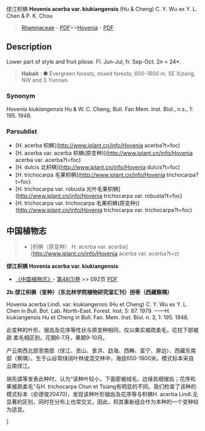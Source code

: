 俅江枳椇 **Hovenia acerba var. kiukiangensis** (Hu & Cheng) C. Y. Wu ex Y. L. Chen & P. K. Chou

> [Rhamnaceae](http://www.iplant.cn/info/Rhamnaceae?t=foc) - [PDF](http://www.iplant.cn/foc/pdf/Rhamnaceae.pdf)>>[Hovenia](http://www.iplant.cn/info/Hovenia?t=foc) - [PDF](http://www.iplant.cn/foc/pdf/Hovenia.pdf)

## Description

Lower part of style and fruit pilose. Fl. Jun-Jul, fr. Sep-Oct. 2*n* = 24*.

> **Habait** : 
>●  Evergreen forests, mixed forests; 600-1800 m. SE Xizang, NW and S Yunnan.

### Synonym
*Hovenia kiukiangensis* Hu & W. C. Cheng, Bull. Fan Mem. Inst. Biol., n.s., 1: 195. 1948.

### Parsublist

* [H.  acerba  枳椇](http://www.iplant.cn/info/Hovenia acerba?t=foc)
* [H.  acerba var. acerba  枳椇(原变种)](http://www.iplant.cn/info/Hovenia acerba var. acerba?t=foc)
* [H.  dulcis  北枳椇](http://www.iplant.cn/info/Hovenia dulcis?t=foc)
* [H.  trichocarpa  毛果枳椇](http://www.iplant.cn/info/Hovenia trichocarpa?t=foc)
* [H.  trichocarpa var. robusta  光叶毛果枳椇](http://www.iplant.cn/info/Hovenia trichocarpa var. robusta?t=foc)
* [H.  trichocarpa var. trichocarpa  毛果枳椇(原变种)](http://www.iplant.cn/info/Hovenia trichocarpa var. trichocarpa?t=foc)

## 中国植物志

> * [枳椇（原变种）  H.  acerba var. acerba](http://www.iplant.cn/info/Hovenia acerba var. acerba?t=z)

**俅江枳椇 Hovenia acerba var. kiukiangensis**

* [《中国植物志》](http://www.iplant.cn/frps)- [第48(1)卷](http://www.iplant.cn/frps/vol/48(1)) >> 092页 [PDF](http://www.iplant.cn/frps/pdf/48(1)/092.pdf)

**2b.俅江枳椇（变种）（东北林学院植物研究室汇刊）拐枣（西藏察隅）**

Hovenia acerba Lindl. var. kiukiangensis (Hu et Cheng) C. Y. Wu ex Y. L. Chen in Bull. Bot. Lab. North-East. Forest. Inst. 5: 87. 1979. ——H. kiukiangensis Hu et Cheng in Bull. Fan. Mem. Inst. Biol. n. 3, 1: 195. 1948.

此变种的叶形、锯齿及花序等性状与原变种相同，仅以果实被疏柔毛，花柱下部被疏 柔毛相区别。花期6-7月，果期9-10月。

产云南西北部至南部（俅江、贡山、景洪、勐海、西畴、富宁、屏边）、西藏东南部（察隅）。生于山谷常绿阔叶林或混交林中，海拔650-1800米。模式标本采自云南俅江。

胡先骕等发表此种时，认为“该种叶较小，下面密被绒毛，边缘具细锯齿；花序和果被疏柔毛”与H. trichocarpa Chun et Tsiang有明显的不同。我们检查了该种的模式标本（俞德俊20470)，发现该种叶形锯齿及花序等与枳椇H. acerba Lindl.无显著的区别，同时在分布上也常交叉，因此，将其重新组合作为本种的一个变种较为适宜。

}